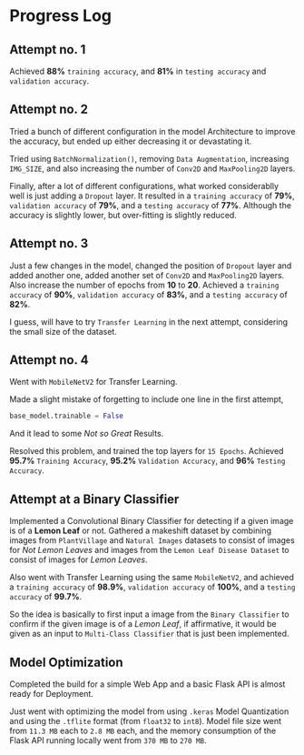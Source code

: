 # Progress Log

## Attempt no. 1

Achieved **88%** `training accuracy`, and **81%** in `testing accuracy` and `validation accuracy`.

## Attempt no. 2

Tried a bunch of different configuration in the model Architecture to improve the accuracy, but ended up either decreasing it or devastating it.

Tried using `BatchNormalization()`, removing `Data Augmentation`, increasing `IMG_SIZE`, and also increasing the number of `Conv2D` and `MaxPooling2D` layers.

Finally, after a lot of different configurations, what worked considerablly well is just adding a `Dropout` layer.
It resulted in a `training accuracy` of **79%**, `validation accuracy` of **79%**, and a `testing accuracy` of **77%**.
Although the accuracy is slightly lower, but over-fitting is slightly reduced.

## Attempt no. 3

Just a few changes in the model, changed the position of `Dropout` layer and added another one, added another set of `Conv2D` and `MaxPooling2D` layers.
Also increase the number of epochs from **10** to **20**.
Achieved a `training accuracy` of **90%**, `validation accuracy` of **83%**, and a `testing accuracy` of **82%**.

I guess, will have to try `Transfer Learning` in the next attempt, considering the small size of the dataset.

## Attempt no. 4

Went with `MobileNetV2` for Transfer Learning. 

Made a slight mistake of forgetting to include one line in the first attempt,
``` python
base_model.trainable = False
```
And it lead to some *Not so Great* Results.

Resolved this problem, and trained the top layers for `15 Epochs`.
Achieved **95.7%** `Training Accuracy`, **95.2%** `Validation Accuracy`, and **96%** `Testing Accuracy`.

## Attempt at a Binary Classifier

Implemented a Convolutional Binary Classifier for detecting if a given image is of a **Lemon Leaf** or not.
Gathered a makeshift dataset by combining images from `PlantVillage` and `Natural Images` datasets to consist of images for *Not Lemon Leaves* and images from the `Lemon Leaf Disease Dataset` to consist of images for *Lemon Leaves*.

Also went with Transfer Learning using the same `MobileNetV2`, and achieved a `training accuracy` of **98.9%**, `validation accuracy` of **100%**, and a `testing accuracy` of **99.7%**.

So the idea is basically to first input a image from the `Binary Classifier` to confirm if the given image is of a *Lemon Leaf*, if affirmative, it would be given as an input to `Multi-Class Classifier` that is just been implemented.

## Model Optimization

Completed the build for a simple Web App and a basic Flask API is almost ready for Deployment.

Just went with optimizing the model from using `.keras` Model Quantization and using the `.tflite` format (from `float32` to `int8`). Model file size went from `11.3 MB` each to `2.8 MB` each, and the memory consumption of the Flask API running locally went from `370 MB` to `270 MB`.